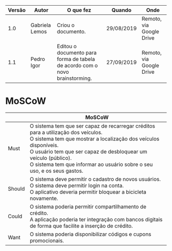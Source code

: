 |Versão| Autor | O que fez |  Quando | Onde |
|------|------| --------  |-------- | -----|
|1.0| Gabriela Lemos | Criou o documento. |29/08/2019| Remoto, via Google Drive|
|1.1| Pedro Igor |Editou o documento para forma de tabela de acordo com o novo brainstorming.|27/09/2019| Remoto, via Google Drive|


# MoSCoW

|   |MoSCoW|
|---|------|
|Must|O sistema tem que ser capaz de recarregar créditos para a utilização dos veículos.<br>O sistema tem que mostrar a localização dos veículos disponíveis.<br>O usuário tem que ser capaz de desbloquear um veículo (público).<br>O sistema tem que informar ao usuário sobre o seu uso, e os seus gastos.<br>|
|Should| O sistema deve permitir o cadastro de novos usuários.<br>O sistema deve permitir login na conta.<br>O aplicativo deveria permitir bloquear a bicicleta novamente.|
|Could| O sistema poderia permitir compartilhamento de crédito.<br> A aplicação poderia ter integração com bancos digitais de forma que facilite a inserção de crédito. <br>|
|Want| O sistema poderia disponibilizar códigos e cupons promocionais. <br>|
